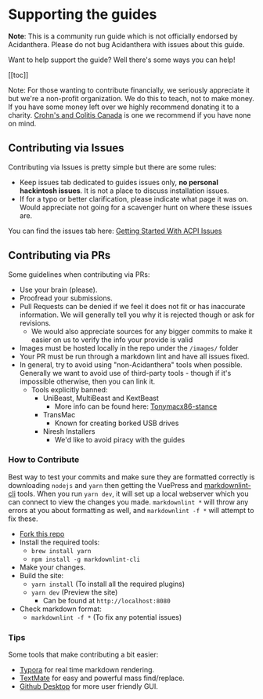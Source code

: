 # Supporting the guides

**Note**: This is a community run guide which is not officially endorsed by Acidanthera. Please do not bug Acidanthera with issues about this guide.

Want to help support the guide? Well there's some ways you can help!

[[toc]]

Note: For those wanting to contribute financially, we seriously appreciate it but we're a non-profit organization. We do this to teach, not to make money. If you have some money left over we highly recommend donating it to a charity. [Crohn's and Colitis Canada](https://crohnsandcolitis.donorportal.ca/Donation/DonationDetails.aspx?L=en-CA&G=159&F=1097&T=GENER) is one we recommend if you have none on mind.

## Contributing via Issues

 Contributing via Issues is pretty simple but there are some rules:

* Keep issues tab dedicated to guides issues only, **no personal hackintosh issues**. It is not a place to discuss installation issues.
* If for a typo or better clarification, please indicate what page it was on. Would appreciate not going for a scavenger hunt on where these issues are.

You can find the issues tab here: [Getting Started With ACPI Issues](https://github.com/dortania/Getting-Started-With-ACPI/issues)

## Contributing via PRs

Some guidelines when contributing via PRs:

* Use your brain (please).
* Proofread your submissions.
* Pull Requests can be denied if we feel it does not fit or has inaccurate information. We will generally tell you why it is rejected though or ask for revisions.
  * We would also appreciate sources for any bigger commits to make it easier on us to verify the info your provide is valid
* Images must be hosted locally in the repo under the `/images/` folder
* Your PR must be run through a markdown lint and have all issues fixed.
* In general, try to avoid using "non-Acidanthera" tools when possible. Generally we want to avoid use of third-party tools  - though if it's impossible otherwise, then you can link it.
  * Tools explicitly banned:
    * UniBeast, MultiBeast and KextBeast
      * More info can be found here: [Tonymacx86-stance](https://github.com/khronokernel/Tonymcx86-stance)
    * TransMac
      * Known for creating borked USB drives
    * Niresh Installers
      * We'd like to avoid piracy with the guides

### How to Contribute

Best way to test your commits and make sure they are formatted correctly is downloading `nodejs` and `yarn` then getting the VuePress and [markdownlint-cli](https://github.com/igorshubovych/markdownlint-cli) tools. When you run `yarn dev`, it will set up a local webserver which you can connect to view the changes you made. `markdownlint *` will throw any errors at you about formatting as well, and `markdownlint -f *` will attempt to fix these.

* [Fork this repo](https://github.com/dortania/Getting-Started-With-ACPI/fork/)
* Install the required tools:
  * `brew install yarn`
  * `npm install -g markdownlint-cli`
* Make your changes.
* Build the site:
  * `yarn install` (To install all the required plugins)
  * `yarn dev` (Preview the site)
    * Can be found at `http://localhost:8080`
* Check markdown format:
  * `markdownlint -f *` (To fix any potential issues)

### Tips

Some tools that make contributing a bit easier:

* [Typora](https://typora.io) for real time markdown rendering.
* [TextMate](https://macromates.com) for easy and powerful mass find/replace.
* [Github Desktop](https://desktop.github.com) for more user friendly GUI.
